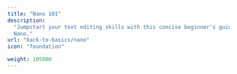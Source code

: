 ```yaml
---
title: "Nano 101"
description:
  "Jumpstart your text editing skills with this concise beginner's guide to
  Nano."
url: "back-to-basics/nano"
icon: "foundation"

weight: 105000
---
```

